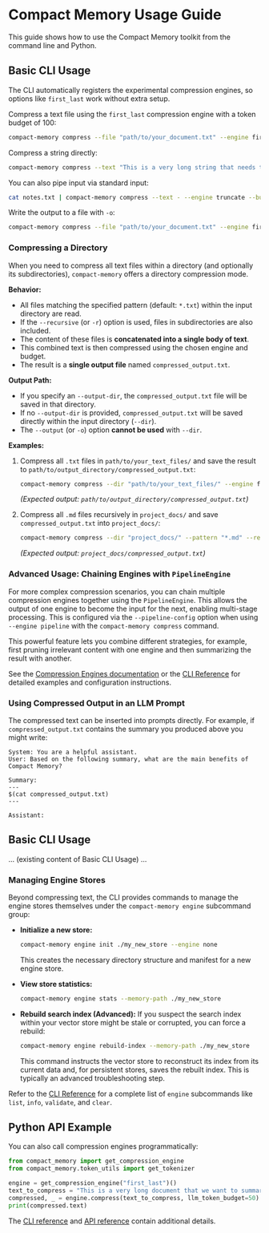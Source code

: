 # Compact Memory Usage Guide

This guide shows how to use the Compact Memory toolkit from the command line and Python.

## Basic CLI Usage

The CLI automatically registers the experimental compression engines, so options like `first_last` work without extra setup.

Compress a text file using the `first_last` compression engine with a token budget of 100:

```bash
compact-memory compress --file "path/to/your_document.txt" --engine first_last --budget 100
```

Compress a string directly:

```bash
compact-memory compress --text "This is a very long string that needs to be much shorter to fit into my LLM's context window." --engine truncate --budget 20
```

You can also pipe input via standard input:

```bash
cat notes.txt | compact-memory compress --text - --engine truncate --budget 20
```

Write the output to a file with `-o`:

```bash
compact-memory compress --file "path/to/your_document.txt" --engine first_last --budget 100 -o "path/to/compressed_output.txt"
```

### Compressing a Directory

When you need to compress all text files within a directory (and optionally its subdirectories), `compact-memory` offers a directory compression mode.

**Behavior:**

*   All files matching the specified pattern (default: `*.txt`) within the input directory are read.
*   If the `--recursive` (or `-r`) option is used, files in subdirectories are also included.
*   The content of these files is **concatenated into a single body of text**.
*   This combined text is then compressed using the chosen engine and budget.
*   The result is a **single output file** named `compressed_output.txt`.

**Output Path:**

*   If you specify an `--output-dir`, the `compressed_output.txt` file will be saved in that directory.
*   If no `--output-dir` is provided, `compressed_output.txt` will be saved directly within the input directory (`--dir`).
*   The `--output` (or `-o`) option **cannot be used** with `--dir`.

**Examples:**

1.  Compress all `.txt` files in `path/to/your_text_files/` and save the result to `path/to/output_directory/compressed_output.txt`:

    ```bash
    compact-memory compress --dir "path/to/your_text_files/" --engine first_last --budget 200 --output-dir "path/to/output_directory/"
    ```
    *(Expected output: `path/to/output_directory/compressed_output.txt`)*

2.  Compress all `.md` files recursively in `project_docs/` and save `compressed_output.txt` into `project_docs/`:

    ```bash
    compact-memory compress --dir "project_docs/" --pattern "*.md" --recursive --engine summarization_engine --budget 500
    ```
    *(Expected output: `project_docs/compressed_output.txt`)*

### Advanced Usage: Chaining Engines with `PipelineEngine`

For more complex compression scenarios, you can chain multiple compression engines together using the `PipelineEngine`. This allows the output of one engine to become the input for the next, enabling multi-stage processing. This is configured via the `--pipeline-config` option when using `--engine pipeline` with the `compact-memory compress` command.

This powerful feature lets you combine different strategies, for example, first pruning irrelevant content with one engine and then summarizing the result with another.

See the [Compression Engines documentation](COMPRESSION_ENGINES.md#g-pipeline-engine-pipeline) or the [CLI Reference](cli_reference.md#using-the-pipelineengine---engine-pipeline) for detailed examples and configuration instructions.

### Using Compressed Output in an LLM Prompt

The compressed text can be inserted into prompts directly. For example, if `compressed_output.txt` contains the summary you produced above you might write:

```
System: You are a helpful assistant.
User: Based on the following summary, what are the main benefits of Compact Memory?

Summary:
---
$(cat compressed_output.txt)
---

Assistant:
```

## Basic CLI Usage

... (existing content of Basic CLI Usage) ...

### Managing Engine Stores

Beyond compressing text, the CLI provides commands to manage the engine stores themselves under the `compact-memory engine` subcommand group:

*   **Initialize a new store:**
    ```bash
    compact-memory engine init ./my_new_store --engine none
    ```
    This creates the necessary directory structure and manifest for a new engine store.

*   **View store statistics:**
    ```bash
    compact-memory engine stats --memory-path ./my_new_store
    ```

*   **Rebuild search index (Advanced):**
    If you suspect the search index within your vector store might be stale or corrupted, you can force a rebuild:
    ```bash
    compact-memory engine rebuild-index --memory-path ./my_new_store
    ```
    This command instructs the vector store to reconstruct its index from its current data and, for persistent stores, saves the rebuilt index. This is typically an advanced troubleshooting step.

Refer to the [CLI Reference](cli_reference.md) for a complete list of `engine` subcommands like `list`, `info`, `validate`, and `clear`.

## Python API Example

You can also call compression engines programmatically:

```python
from compact_memory import get_compression_engine
from compact_memory.token_utils import get_tokenizer

engine = get_compression_engine("first_last")()
text_to_compress = "This is a very long document that we want to summarize."
compressed, _ = engine.compress(text_to_compress, llm_token_budget=50)
print(compressed.text)
```

The [CLI reference](cli_reference.md) and [API reference](api_reference.md) contain additional details.
